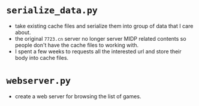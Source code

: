 # `serialize_data.py`

- take existing cache files and serialize them into group of data that I care about.
- the original `7723.cn` server no longer server MIDP related contents so people don't have the cache files to working with.
- I spent a few weeks to requests all the interested url and store their body into cache files.

# `webserver.py`

- create a web server for browsing the list of games.
